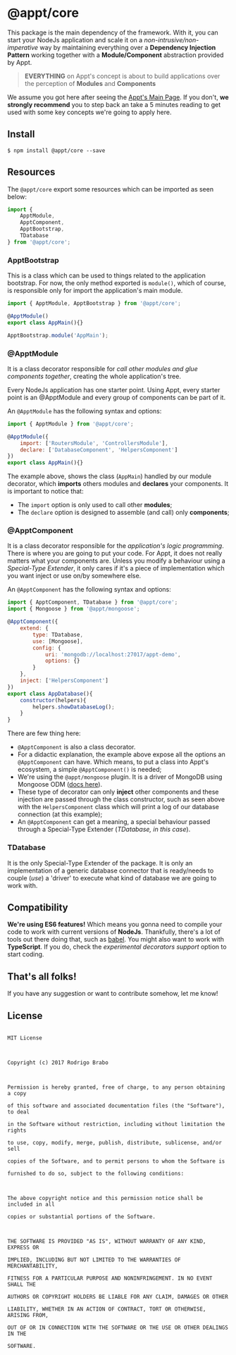 
# @appt/core
This package is the main dependency of the framework. With it, you can start your NodeJs application and scale it on a *non-intrusive/non-imperative* way by maintaining everything over a **Dependency Injection Pattern** working together with a **Module/Component** abstraction provided by Appt.
 > **EVERYTHING** on Appt's concept is about to build applications over the perception of **Modules** and **Components**
 
We assume you got here after seeing the [Appt's Main Page](https://github.com/brab0/appt). If you don't, **we strongly recommend** you to step back an take a 5 minutes reading to get used with some key concepts we're going to apply here.


## Install
    $ npm install @appt/core --save

 
## Resources
The `@appt/core` export some resources which can be imported as seen below:
```javascript
import {
	ApptModule,
	ApptComponent,
	ApptBootstrap,
	TDatabase
} from '@appt/core';
```
### ApptBootstrap
This is a class which can be used to things related to the application bootstrap. For now, the only method exported is `module()`, which of course, is responsible only for import the application's main module.
```javascript
import { ApptModule, ApptBootstrap } from '@appt/core';

@ApptModule()
export class AppMain(){}

ApptBootstrap.module('AppMain');
```

### @ApptModule
It is a class decorator responsible for *call other modules and glue components together*, creating the whole application's tree. 

Every NodeJs application has one starter point. Using Appt, every starter point is an @ApptModule and every group of components can be part of it.

An `@ApptModule` has the following syntax and options:
```javascript
import { ApptModule } from '@appt/core';

@ApptModule({
	import: ['RoutersModule', 'ControllersModule'],
	declare: ['DatabaseComponent', 'HelpersComponent']
})
export class AppMain(){}
```
The example above, shows the class (`AppMain`) handled by our module decorator, which **imports** others modules and **declares** your components. It is important to notice that: 
 - The `import` option is only used to call other **modules**;
 - The `declare` option is designed to assemble (and call) only **components**;

### @ApptComponent
It is a class decorator responsible for the *application's logic programming*. There is where you are going to put your code. For Appt, it does not really matters what your components are. Unless you modify a behaviour using a *Special-Type Extender*, it only cares if it's a piece of implementation which you want inject or use on/by somewhere else.

An `@ApptComponent` has the following syntax and options:
```javascript
import { ApptComponent, TDatabase } from '@appt/core';
import { Mongoose } from '@appt/mongoose';

@ApptComponent({
	extend: {
		type: TDatabase,
		use: [Mongoose],
		config: {
			uri: 'mongodb://localhost:27017/appt-demo',
			options: {}
		}
	},
	inject: ['HelpersComponent']
})
export class AppDatabase(){
	constructor(helpers){
		helpers.showDatabaseLog();
	}
}
```
There are few thing here: 
 - `@ApptComponent` is also a class decorator.
 - For a didactic explanation, the example above expose all the options an `@ApptComponent` can have. Which means, to put a class into Appt's ecosystem, a simple `@ApptComponent()` is needed;
 - We're using the `@appt/mongoose` plugin. It is a driver of MongoDB using Mongoose ODM ([docs here](https://github.com/brab0/appt/tree/master/plugins/mongoose)). 
 - These type of decorator can only **inject** other components and these injection are passed through the class constructor, such as seen above with the `HelpersComponent` class which will print a log of our database connection (at this example);
 - An `@ApptComponent` can get a meaning, a special behaviour passed through a Special-Type Extender (*TDatabase, in this case*).

### TDatabase
It is the only Special-Type Extender of the package. It is only an implementation of a generic database connector that is ready/needs to couple (*use*) a 'driver' to execute what kind of database we are going to work with.


## Compatibility
**We're using ES6 features!** Which means you gonna need to compile your code to work with current versions of **NodeJs**. Thankfully, there's a lot of tools out there doing that, such as [babel](https://babeljs.io/).
You might also want to work with **TypeScript**. If you do, check the *experimental decorators support* option to start coding.


## That's all folks!
If you have any suggestion or want to contribute somehow, let me know!


## License
```

MIT License

  

Copyright (c) 2017 Rodrigo Brabo

  

Permission is hereby granted, free of charge, to any person obtaining a copy

of this software and associated documentation files (the "Software"), to deal

in the Software without restriction, including without limitation the rights

to use, copy, modify, merge, publish, distribute, sublicense, and/or sell

copies of the Software, and to permit persons to whom the Software is

furnished to do so, subject to the following conditions:

  

The above copyright notice and this permission notice shall be included in all

copies or substantial portions of the Software.

  

THE SOFTWARE IS PROVIDED "AS IS", WITHOUT WARRANTY OF ANY KIND, EXPRESS OR

IMPLIED, INCLUDING BUT NOT LIMITED TO THE WARRANTIES OF MERCHANTABILITY,

FITNESS FOR A PARTICULAR PURPOSE AND NONINFRINGEMENT. IN NO EVENT SHALL THE

AUTHORS OR COPYRIGHT HOLDERS BE LIABLE FOR ANY CLAIM, DAMAGES OR OTHER

LIABILITY, WHETHER IN AN ACTION OF CONTRACT, TORT OR OTHERWISE, ARISING FROM,

OUT OF OR IN CONNECTION WITH THE SOFTWARE OR THE USE OR OTHER DEALINGS IN THE

SOFTWARE.

```
